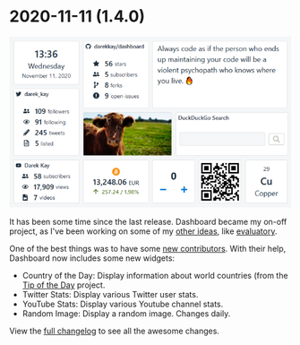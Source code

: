 # 2020-11-11 (1.4.0)

![](../assets/img/1.4.0.png)

It has been some time since the last release. Dashboard became my on-off project, as I've been working on some of my [other ideas](https://darekkay.com/projects/), like [evaluatory](https://darekkay.com/evaluatory/).

One of the best things was to have some [new contributors](https://github.com/darekkay/dashboard#contributors). With their help, Dashboard now includes some new widgets:

- Country of the Day: Display information about world countries (from the [Tip of the Day](https://tips.darekkay.com/html/countries-en.html) project.
- Twitter Stats: Display various Twitter user stats.
- YouTube Stats: Display various Youtube channel stats.
- Random Image: Display a random image. Changes daily.

View the [full changelog](https://dashboard.darekkay.com/docs/changelog) to see all the awesome changes.
